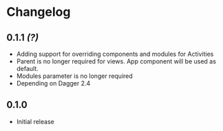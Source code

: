 # Changelog

## 0.1.1 *(?)*
 * Adding support for overriding components and modules for Activities
 * Parent is no longer required for views. App component will be used as default.
 * Modules parameter is no longer required
 * Depending on Dagger 2.4

## 0.1.0
 * Initial release